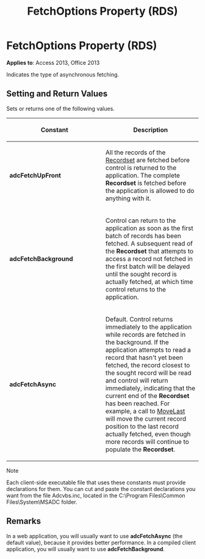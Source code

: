﻿---
title: FetchOptions Property (RDS)
TOCTitle: FetchOptions Property (RDS)
ms:assetid: 0d86c5e4-9abc-5c0e-dc04-4183f4c278cc
ms:mtpsurl: https://msdn.microsoft.com/library/JJ248856(v=office.15)
ms:contentKeyID: 48543221
ms.date: 09/18/2015
mtps_version: v=office.15
---

# FetchOptions Property (RDS)


**Applies to**: Access 2013, Office 2013

Indicates the type of asynchronous fetching.

## Setting and Return Values

Sets or returns one of the following values.

<table>
<colgroup>
<col style="width: 50%" />
<col style="width: 50%" />
</colgroup>
<thead>
<tr class="header">
<th><p>Constant</p></th>
<th><p>Description</p></th>
</tr>
</thead>
<tbody>
<tr class="odd">
<td><p><strong>adcFetchUpFront</strong></p></td>
<td><p>All the records of the <a href="recordset-object-ado.md">Recordset</a> are fetched before control is returned to the application. The complete <strong>Recordset</strong> is fetched before the application is allowed to do anything with it.</p></td>
</tr>
<tr class="even">
<td><p><strong>adcFetchBackground</strong></p></td>
<td><p>Control can return to the application as soon as the first batch of records has been fetched. A subsequent read of the <strong>Recordset</strong> that attempts to access a record not fetched in the first batch will be delayed until the sought record is actually fetched, at which time control returns to the application.</p></td>
</tr>
<tr class="odd">
<td><p><strong>adcFetchAsync</strong></p></td>
<td><p>Default. Control returns immediately to the application while records are fetched in the background. If the application attempts to read a record that hasn't yet been fetched, the record closest to the sought record will be read and control will return immediately, indicating that the current end of the <strong>Recordset</strong> has been reached. For example, a call to <a href="movefirst-movelast-movenext-and-moveprevious-methods-rds.md">MoveLast</a> will move the current record position to the last record actually fetched, even though more records will continue to populate the <strong>Recordset</strong>.</p></td>
</tr>
</tbody>
</table>



> [!NOTE]
> Each client-side executable file that uses these constants must provide declarations for them. You can cut and paste the constant declarations you want from the file Adcvbs.inc, located in the C:\Program Files\Common Files\System\MSADC folder.



## Remarks

In a web application, you will usually want to use **adcFetchAsync** (the default value), because it provides better performance. In a compiled client application, you will usually want to use **adcFetchBackground**.

